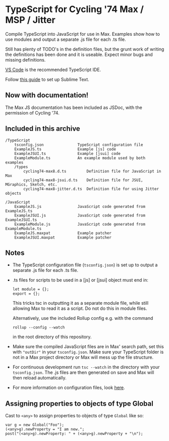 TypeScript for Cycling '74 Max / MSP / Jitter
===

Compile TypeScript into JavaScript for use in Max. Examples show how to use modules and output a separate .js file for each .ts file.

Still has plenty of TODO's in the definition files, but the grunt work of writing the definitions has been done and it is useable. Expect minor bugs and missing definitions.

[VS Code](https://code.visualstudio.com/) is the recommended TypeScript IDE.

Follow [this guide](https://cmatskas.com/getting-started-with-typescript-and-sublime-text/) to set up Sublime Text.


Now with documentation!
---

The Max JS documentation has been included as JSDoc, with the permission of Cycling '74.


Included in this archive
---

    /TypeScript
        tsconfig.json               TypeScript configuration file 
        ExampleJS.ts                Example [js] code
        ExampleJSUI.ts              Example [jsui] code
        ExampleModule.ts            An example module used by both examples
        /types
            cycling74-max8.d.ts         Definition file for JavaScript in Max
            cycling74-max8-jsui.d.ts    Definition file for JSUI, MGraphics, Sketch, etc.
            cycling74-max8-jitter.d.ts 	Definition file for using Jitter objects 

    /JavaScript
        ExampleJS.js                JavaScript code generated from ExampleJS.ts
        ExampleJSUI.js              JavaScript code generated from ExampleJSUI.ts
        ExampleModule.js            JavaScript code generated from ExampleModule.ts
        ExampleJS.maxpat            Example patcher 
        ExampleJSUI.maxpat          Example patcher


Notes
---

 * The TypeScript configuration file (`tsconfig.json`) is set up to output a separate .js file for each .ts file. 

 * .ts files for scripts to be used in a [js] or [jsui] object must end in:

       let module = {};
       export = {};

   This tricks tsc in outputting it as a separate module file, while still allowing Max to read it as a script. Do not do this in module files. 

   Alternatively, use the included Rollup config e.g. with the command
   ```
   rollup --config --watch
   ```
   in the root directory of this repository.

 * Make sure the compiled JavaScript files are in Max' search path, set this with `"outDir"` in your `tsconfig.json`. Make sure your TypeScript folder is not in a Max project directory or Max will mess up the file structure. 

 * For continuous development run `tsc --watch` in the directory with your `tsconfig.json`. The .js files are then generated on save and Max will then reload automatically.

 * For more information on configuration files, look [here](https://www.typescriptlang.org/docs/handbook/tsconfig-json.html). 

Assigning properties to objects of type Global
---

Cast to ```<any>``` to assign properties to objects of type ```Global``` like so:
```
var g = new Global("Foo");
(<any>g).newProperty = "I am new.";
post("(<any>g).newProperty: " + (<any>g).newProperty + "\n");
```